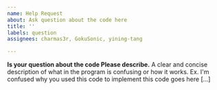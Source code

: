 ```yaml
---
name: Help Request
about: Ask question about the code here
title: ''
labels: question
assignees: charmas3r, GokuSonic, yining-tang

---
```


**Is your question about the code Please describe.**
A clear and concise description of what in the program is confusing or how it works.
Ex. I'm confused why you used this code to implement this
code goes here 
[...]
